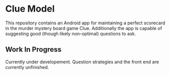 # Clue Model
This repository contains an Android app for maintaining a perfect scorecard in the murder mystery board game Clue.  Additionally the app is capable of suggesting good (though likely non-optimal) questions to ask.

## Work In Progress
Currently under developement.  Question strategies and the front end are currently unfinished.
